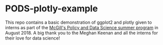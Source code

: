 # PODS-plotly-example
This repo contains a basic demonstration of ggplot2 and plotly given to interns as part of the [McGill's Policy and Data Science summer program](https://www.policyanddatascience.org/) in August 2018. A big thank you to the Meghan Keenan and all the interns for their love for data science!